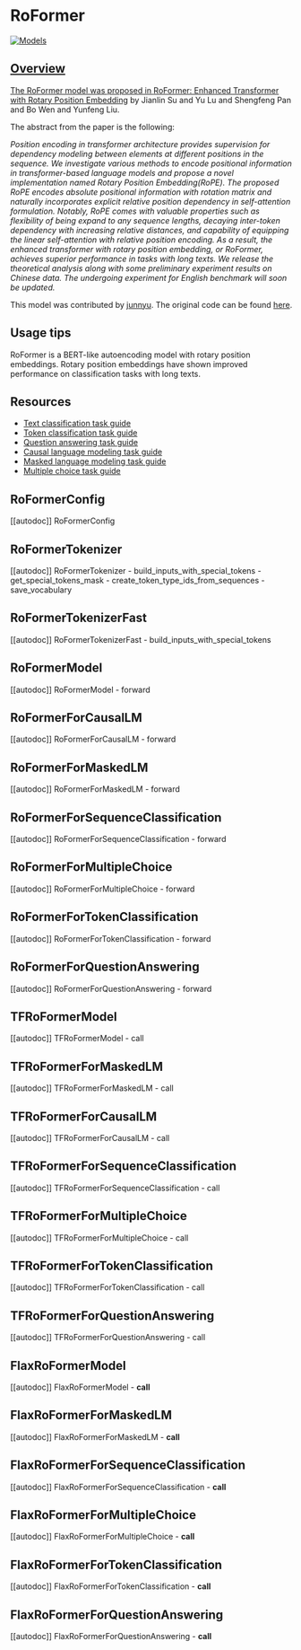 <!--Copyright 2021 The HuggingFace Team. All rights reserved.

Licensed under the Apache License, Version 2.0 (the "License"); you may not use this file except in compliance with
the License. You may obtain a copy of the License at

http://www.apache.org/licenses/LICENSE-2.0

Unless required by applicable law or agreed to in writing, software distributed under the License is distributed on
an "AS IS" BASIS, WITHOUT WARRANTIES OR CONDITIONS OF ANY KIND, either express or implied. See the License for the
specific language governing permissions and limitations under the License.

⚠️ Note that this file is in Markdown but contain specific syntax for our doc-builder (similar to MDX) that may not be
rendered properly in your Markdown viewer.

-->

# RoFormer

<div class="flex flex-wrap space-x-1">
<a href="https://huggingface.co/models?filter=roformer">
<img alt="Models" src="https://img.shields.io/badge/All_model_pages-roformer-blueviolet">
</div>

## Overview

The RoFormer model was proposed in [RoFormer: Enhanced Transformer with Rotary Position Embedding](https://arxiv.org/pdf/2104.09864v1.pdf) by Jianlin Su and Yu Lu and Shengfeng Pan and Bo Wen and Yunfeng Liu.

The abstract from the paper is the following:

*Position encoding in transformer architecture provides supervision for dependency modeling between elements at
different positions in the sequence. We investigate various methods to encode positional information in
transformer-based language models and propose a novel implementation named Rotary Position Embedding(RoPE). The
proposed RoPE encodes absolute positional information with rotation matrix and naturally incorporates explicit relative
position dependency in self-attention formulation. Notably, RoPE comes with valuable properties such as flexibility of
being expand to any sequence lengths, decaying inter-token dependency with increasing relative distances, and
capability of equipping the linear self-attention with relative position encoding. As a result, the enhanced
transformer with rotary position embedding, or RoFormer, achieves superior performance in tasks with long texts. We
release the theoretical analysis along with some preliminary experiment results on Chinese data. The undergoing
experiment for English benchmark will soon be updated.*

This model was contributed by [junnyu](https://huggingface.co/junnyu). The original code can be found [here](https://github.com/ZhuiyiTechnology/roformer).

## Usage tips
RoFormer is a BERT-like autoencoding model with rotary position embeddings. Rotary position embeddings have shown 
improved performance on classification tasks with long texts.

## Resources

- [Text classification task guide](../tasks/sequence_classification)
- [Token classification task guide](../tasks/token_classification)
- [Question answering task guide](../tasks/question_answering)
- [Causal language modeling task guide](../tasks/language_modeling)
- [Masked language modeling task guide](../tasks/masked_language_modeling)
- [Multiple choice task guide](../tasks/multiple_choice)

## RoFormerConfig

[[autodoc]] RoFormerConfig

## RoFormerTokenizer

[[autodoc]] RoFormerTokenizer
    - build_inputs_with_special_tokens
    - get_special_tokens_mask
    - create_token_type_ids_from_sequences
    - save_vocabulary

## RoFormerTokenizerFast

[[autodoc]] RoFormerTokenizerFast
    - build_inputs_with_special_tokens

<frameworkcontent>
<pt>

## RoFormerModel

[[autodoc]] RoFormerModel
    - forward

## RoFormerForCausalLM

[[autodoc]] RoFormerForCausalLM
    - forward

## RoFormerForMaskedLM

[[autodoc]] RoFormerForMaskedLM
    - forward

## RoFormerForSequenceClassification

[[autodoc]] RoFormerForSequenceClassification
    - forward

## RoFormerForMultipleChoice

[[autodoc]] RoFormerForMultipleChoice
    - forward

## RoFormerForTokenClassification

[[autodoc]] RoFormerForTokenClassification
    - forward

## RoFormerForQuestionAnswering

[[autodoc]] RoFormerForQuestionAnswering
    - forward

</pt>
<tf>

## TFRoFormerModel

[[autodoc]] TFRoFormerModel
    - call

## TFRoFormerForMaskedLM

[[autodoc]] TFRoFormerForMaskedLM
    - call

## TFRoFormerForCausalLM

[[autodoc]] TFRoFormerForCausalLM
    - call

## TFRoFormerForSequenceClassification

[[autodoc]] TFRoFormerForSequenceClassification
    - call

## TFRoFormerForMultipleChoice

[[autodoc]] TFRoFormerForMultipleChoice
    - call

## TFRoFormerForTokenClassification

[[autodoc]] TFRoFormerForTokenClassification
    - call

## TFRoFormerForQuestionAnswering

[[autodoc]] TFRoFormerForQuestionAnswering
    - call

</tf>
<jax>

## FlaxRoFormerModel

[[autodoc]] FlaxRoFormerModel
    - __call__

## FlaxRoFormerForMaskedLM

[[autodoc]] FlaxRoFormerForMaskedLM
    - __call__

## FlaxRoFormerForSequenceClassification

[[autodoc]] FlaxRoFormerForSequenceClassification
    - __call__

## FlaxRoFormerForMultipleChoice

[[autodoc]] FlaxRoFormerForMultipleChoice
    - __call__

## FlaxRoFormerForTokenClassification

[[autodoc]] FlaxRoFormerForTokenClassification
    - __call__

## FlaxRoFormerForQuestionAnswering

[[autodoc]] FlaxRoFormerForQuestionAnswering
    - __call__

</jax>
</frameworkcontent>
